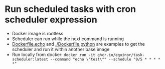 # Run scheduled tasks with cron scheduler expression

* Docker image is rootless
* Scheduler can run while the next command is running
* [Dockerfile.echo](./Dockerfile.echo) and [./Dockerfile.python](Dockerfile.python) are examples to get the scheduler and run it within another base image
* Run locally from docker: `docker run -it ghcr.io/equinor/task-scheduler:latest --command "echo \"test\"" --schedule "0/5 * * * * *"`
